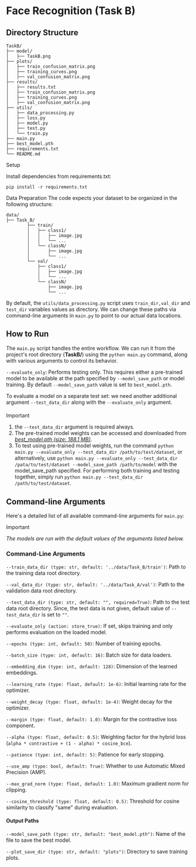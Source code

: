 # Face Recognition (Task B)


## Directory Structure
```
TaskB/
├── model/
│   ├── TaskB.png    
├── plots/
│   ├── train_confusion_matrix.png
│   ├── training_curves.png
│   ├── val_confusion_matrix.png  
├── results/
│   ├── results.txt    
│   ├── train_confusion_matrix.png
│   ├── training_curves.png
│   ├── val_confusion_matrix.png  
├── utils/
│   ├── data_processing.py     
│   ├── loss.py                 
│   ├── model.py          
│   ├── test.py  
│   └── train.py             
├── main.py  
├── best_model.pth                   
├── requirements.txt           
└── README.md                 
```

Setup

Install dependencies from requirements.txt:

```pip install -r requirements.txt```

Data Preparation
The code expects your dataset to be organized in the following structure:
```
data/
├── Task_B/
        ├── train/
        │   ├── class1/
        │   │   ├── image.jpg
        │   │   └── ...
        │   └── classN/
        │       ├── image.jpg
        │       └── ...
        └── val/
            ├── class1/
            │   ├── image.jpg
            │   └── ...
            └── classN/
                ├── image.jpg
                └── ...
```
By default, the ```utils/data_processing.py``` script uses ```train_dir,val_dir``` and ```test_dir``` variables values as directory. We can change these paths via command-line arguments in ```main.py``` to point to our actual data locations.

## How to Run
The ```main.py``` script handles the entire workflow. We can run it from the project's root directory (**TaskB/**) using the ```python main.py``` command, along with various arguments to control its behavior.

```--evaluate_only```: Performs testing only. This requires either a pre-trained model to be available at the path specified by ```--model_save_path``` or model training. By default ```--model_save_path``` value is set to ```best_model.pth```.

To evaluate a model on a separate test set: we need another additional argument ```--test_data_dir``` along with the ```--evaluate_only``` argument.

#### 
> [!IMPORTANT]
> 1. the ```--test_data_dir``` argument is required always. <br/>
> 2. The pre-trained model weights can be accessed and downloaded from [*best_model.pth (size: 188.1 MB)*](https://drive.google.com/file/d/1xtsd0zAtk8nWcTCWY_7lWZvt-knz6YIy/view). <br/>
> 3. To test using pre-trained model weights, run the command ```python main.py --evaluate_only --test_data_dir /path/to/test/dataset```, or alternatively, use ```python main.py --evaluate_only --test_data_dir /pata/to/test/dataset --model_save_path /path/to/model``` with the model_save_path specified. For performing both training and testing together, simply run ```python main.py --test_data_dir /path/to/test/dataset```.

## Command-line Arguments
Here's a detailed list of all available command-line arguments for ```main.py```:

> [!IMPORTANT]
> *The models are run with the default values of the arguments listed below.*

### Command-Line Arguments

```--train_data_dir (type: str, default: '../data/Task_B/train')```: Path to the training data root directory.

```--val_data_dir (type: str, default: '../data/Task_A/val')```: Path to the validation data root directory.

```--test_data_dir (type: str, default: "", required=True)```: Path to the test data root directory. Since, the test data is not given, default value of ```--test_data_dir``` is set to ```""```.

```--evaluate_only (action: store_true)```: If set, skips training and only performs evaluation on the loaded model.

```--epochs (type: int, default: 50)```: Number of training epochs.

```--batch_size (type: int, default: 16)```: Batch size for data loaders.

```--embedding_dim (type: int, default: 128)```: Dimension of the learned embeddings.

```--learning_rate (type: float, default: 1e-6)```: Initial learning rate for the optimizer.

```--weight_decay (type: float, default: 1e-4)```: Weight decay for the optimizer.

```--margin (type: float, default: 1.0)```: Margin for the contrastive loss component.

```--alpha (type: float, default: 0.5)```: Weighting factor for the hybrid loss (`alpha * contrastive + (1 - alpha) * cosine_bce`).

```--patience (type: int, default: 5)```: Patience for early stopping.

```--use_amp (type: bool, default: True)```: Whether to use Automatic Mixed Precision (AMP).

```--max_grad_norm (type: float, default: 1.0)```: Maximum gradient norm for clipping.

```--cosine_threshold (type: float, default: 0.5)```: Threshold for cosine similarity to classify "same" during evaluation.

#### Output Paths

```--model_save_path (type: str, default: "best_model.pth")```: Name of the file to save the best model.

```--plot_save_dir (type: str, default: "plots")```: Directory to save training plots.


